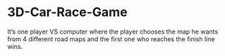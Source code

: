 # 3D-Car-Race-Game
It’s one player VS computer where the player chooses the map he wants from 4 different road maps and the first one who reaches the finish line wins.
